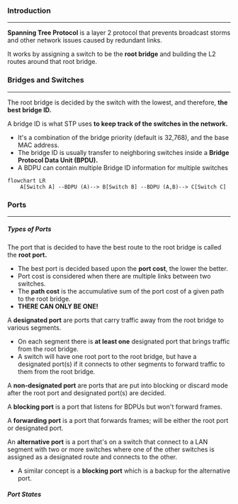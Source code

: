 ### Introduction
---
**Spanning Tree Protocol** is a layer 2 protocol that prevents broadcast storms and other network issues caused by redundant links. 

It works by assigning a switch to be the **root bridge** and building the L2 routes around that root bridge.

### Bridges and Switches
---
The root bridge is decided by the switch with the lowest, and therefore, **the best bridge ID.** 

A bridge ID is what STP uses **to keep track of the switches in the network.**
- It's a combination of the bridge priority (default is 32,768), and the base MAC address. 
- The bridge ID is usually transfer to neighboring switches inside a **Bridge Protocol Data Unit (BPDU).**
- A BDPU can contain multiple Bridge ID information for multiple switches

``` mermaid
flowchart LR
	A[Switch A] --BDPU (A)--> B[Switch B] --BDPU (A,B)--> C[Switch C]
```


### Ports
---
##### Types of Ports

The port that is decided to have the best route to the root bridge is called the **root port.**
- The best port is decided based upon the **port cost**, the lower the better. 
- Port cost is considered when there are multiple links between two switches.
- The **path cost** is the accumulative sum of the port cost of a given path to the root bridge.
- **THERE CAN ONLY BE ONE!**

A **designated port** are ports that carry traffic away from the root bridge to various segments.
- On each segment there is **at least one** designated port that brings traffic from the root bridge. 
- A switch will have one root port to the root bridge, but have a designated port(s) if it connects to other segments to forward traffic to them from the root bridge.

A **non-designated port** are ports that are put into blocking or discard mode after the root port and designated port(s) are decided.

A **blocking port** is a port that listens for BDPUs but won't forward frames.

A **forwarding port** is a port that forwards frames; will be either the root port or designated port.

An **alternative port** is a port that's on a switch that connect to a LAN segment with two or more switches where one of the other switches is assigned as a designated route and connects to the other.
- A similar concept is a **blocking port** which is a backup for the alternative port.

##### Port States







